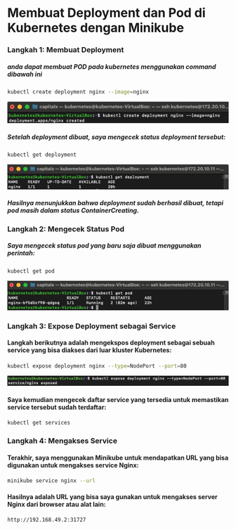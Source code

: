 # Membuat Deployment dan Pod di Kubernetes dengan Minikube


### Langkah 1: Membuat Deployment

##### anda dapat membuat POD pada kubernetes menggunakan command dibawah ini 

```sh
kubectl create deployment nginx --image=nginx
``` 

![Deskripsi Gambar](images/create-pod.png)

##### Setelah deployment dibuat, saya mengecek status deployment tersebut:

```sh
kubectl get deployment
``` 

![Deskripsi Gambar](images/k-get-deploy.png)

##### Hasilnya menunjukkan bahwa deployment sudah berhasil dibuat, tetapi pod masih dalam status ContainerCreating.

### Langkah 2: Mengecek Status Pod

##### Saya mengecek status pod yang baru saja dibuat menggunakan perintah:

```sh
kubectl get pod
``` 

![Deskripsi Gambar](images/k-get-pod.png)

### Langkah 3: Expose Deployment sebagai Service

#### Langkah berikutnya adalah mengekspos deployment sebagai sebuah service yang bisa diakses dari luar kluster Kubernetes:

```sh
kubectl expose deployment nginx --type=NodePort --port=80
``` 

![Deskripsi Gambar](images/k-expose.png)

#### Saya kemudian mengecek daftar service yang tersedia untuk memastikan service tersebut sudah terdaftar:

```sh
kubectl get services
```

### Langkah 4: Mengakses Service

#### Terakhir, saya menggunakan Minikube untuk mendapatkan URL yang bisa digunakan untuk mengakses service Nginx:

```sh
minikube service nginx --url
```

#### Hasilnya adalah URL yang bisa saya gunakan untuk mengakses server Nginx dari browser atau alat lain:

```sh
http://192.168.49.2:31727
```


